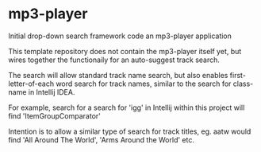 # mp3-player

Initial drop-down search framework code an mp3-player application

This template repository does not contain the mp3-player itself yet, but wires together the functionaily for an auto-suggest track search.

The search will allow standard track name search, but also enables first-letter-of-each word search for track names, similar to the search for class-name in Intellij IDEA.

For example, search for a search for 'igg' in Intellij within this project will find 'ItemGroupComparator'

Intention is to allow a similar type of search for track titles, eg. aatw would find 'All Around The World', 'Arms Around the World' etc.
